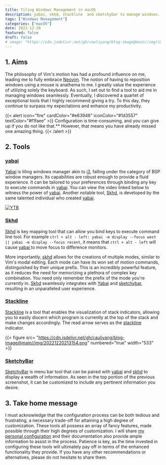 ```yaml
---
title: Tiling Windows Management in macOS
description: yabai, skhd, stackline  and sketchybar to manage windows.
tags: ["Windows Management"]
categories: ["macOS"]
date: 2022-12-20
featured: false
draft: false
# image: "https://cdn.jsdelivr.net/gh/cauliyang/blog-image@main//img/iShot_2022-12-20_20.27.10.png"
---
```


## 1. Aims

The philosophy of Vim's motion has had a profound influence on me, leading me to fully embrace [Neovim].
The notion of having to reposition windows using a mouse is anathema to me.
I greatly value the experience of utilizing solely the keyboard.
As such, I set out to find a tool to aid me in managing windows seamlessly.
Eventually, I discovered a quartet of exceptional tools that I highly recommend giving a try.
To this day, they continue to surpass my expectations and enhance my productivity.

{{< alert  icon="fire" cardColor="#e63946" iconColor="#1d3557" textColor="#f1faee"  >}}
Configuration is time-consuming, and you can give up if you do not like that.\*\*
However, that means you have already missed one amazing thing.
{{< /alert >}}

## 2. Tools

### [yabai]

[Yabai] is tiling windows manager akin to [i3], falling under the category of BSP window managers.
Its capabilities are robust enough to provide a fluid experience.
It can be tailored to your preferences through binding any key to execute commands in [yabai].
You can view the video linked below to witness the power of [yabai].
Another notable tool, [Skhd], is developed by the same talented individual who created [yabai].

[![YTB](https://img.youtube.com/vi/AdwhjIg_Xe4/0.jpg)](https://www.youtube.com/watch?v=AdwhjIg_Xe4&ab_channel=StephenHuan)

### [Skhd]

[Skhd] is key mapping tool that can allow you bind keys to execute command line tool.
For example `ctrl + alt - left: yabai -m display --focus west || yabai -m display --focus recent`, it means that `ctrl + alt - left` will cause [ yabai ] to move focus to difference monitors.

More importantly, [skhd] allows for the creations of multiple modes, similar to Vim's modal editing.
Each mode can have its won set of motion commands, distinguished by their unique prefix.
This is an incredibly powerful feature, as it reduces the need for memorizing a plethora of complex key combination.
You need only remember the prefix of the mode you're currently in.
[Skhd] seamlessly integrates with [Yabai] and [sketchybar], resulting in an unparalleled user experience.

### [Stackline]

[Stackline] is a tool that enables the visualization of stack indicators, allowing you to easily discern which program is currently at the top of the stack and make changes accordingly.
The read arrow serves as the [stackline] indicator.

{{< figure src= "https://cdn.jsdelivr.net/gh/cauliyang/blog-image@main//img/20221220213154.png" numbered="true" width="533" >}}

### [SketchyBar]

[SketchyBar] is menu bar tool that can be paired with [yabai] and [skhd] to display a wealth of information.
As seen in the top portion of the previous screenshot, it can be customized to include any pertinent information you desire.

## 3. Take home message

I must acknowledge that the configuration process can be both tedious and frustrating, a necessary trade-off for attaining a high degree of customization.
These tools all possess an array of fancy features, made possible through their high degrees of customization.
I will share [my personal configuration] and their documentation also provide ample information to assist in the process.
Patience is key, as the time invested in configuring these tools will ultimately pay off in terms of the enhanced functionality they provide.
If you have any other recommendations or alternatives, please do not hesitate to share them.

<!-- links -->

[yabai]: https://github.com/koekeishiya/yabai
[neovim]: https://neovim.io/
[skhd]: https://github.com/koekeishiya/skhd/
[stackline]: https://github.com/AdamWagner/stackline/
[sketchybar]: https://github.com/FelixKratz/SketchyBar/
[i3]: https://i3wm.org/
[my personal configuration]: https://github.com/cauliyang/dotfiles/
